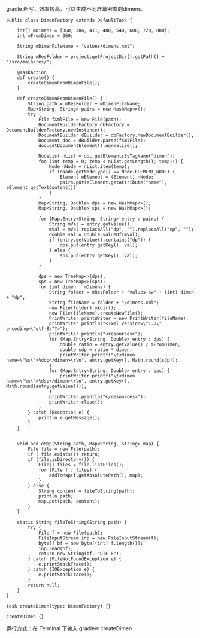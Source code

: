	
gradle 所写，效率较高，可以生成不同屏幕密度的dimens。

	public class DimenFactory extends DefaultTask {
	
	    int[] mDimens = [360, 384, 411, 480, 540, 600, 720, 800];
	    int mFromDimen = 360;
	
	    String mDimenFileName = "values/dimens.xml";
	
	    String mResFolder = project.getProjectDir().getPath() + "/src/main/res/";
	
	    @TaskAction
	    def create() {
	        createDimenFromDimenFile();
	    }
	
	    def createDimenFromDimenFile() {
	        String path = mResFolder + mDimenFileName;
	        Map<String, String> pairs = new HashMap<>();
	        try {
	            File fXmlFile = new File(path);
	            DocumentBuilderFactory dbFactory = DocumentBuilderFactory.newInstance();
	            DocumentBuilder dBuilder = dbFactory.newDocumentBuilder();
	            Document doc = dBuilder.parse(fXmlFile);
	            doc.getDocumentElement().normalize();
	
	            NodeList nList = doc.getElementsByTagName("dimen");
	            for (int temp = 0; temp < nList.getLength(); temp++) {
	                Node nNode = nList.item(temp);
	                if (nNode.getNodeType() == Node.ELEMENT_NODE) {
	                    Element eElement = (Element) nNode;
	                    pairs.put(eElement.getAttribute("name"), eElement.getTextContent())
	                }
	            }
	            Map<String, Double> dps = new HashMap<>();
	            Map<String, Double> sps = new HashMap<>();
	
	            for (Map.Entry<String, String> entry : pairs) {
	                String mVal = entry.getValue();
	                mVal = mVal.replaceAll("dp", "").replaceAll("sp", "");
	                double val = Double.valueOf(mVal);
	                if (entry.getValue().contains("dp")) {
	                    dps.put(entry.getKey(), val);
	                } else {
	                    sps.put(entry.getKey(), val);
	                }
	            }
	
	            dps = new TreeMap<>(dps);
	            sps = new TreeMap<>(sps);
	            for (int dimen : mDimens) {
	                String folder = mResFolder + "values-sw" + (int) dimen + "dp";
	                String fileName = folder + "/dimens.xml";
	                new File(folder).mkdir();
	                new File(fileName).createNewFile();
	                PrintWriter printWriter = new PrintWriter(fileName);
	                printWriter.println("<?xml version=\"1.0\" encoding=\"utf-8\"?>");
	                printWriter.println("<resources>");
	                for (Map.Entry<String, Double> entry : dps) {
	                    double ratio = entry.getValue() / mFromDimen;
	                    double sdp = ratio * dimen;
	                    printWriter.printf("\t<dimen name=\"%s\">%ddp</dimen>\r\n", entry.getKey(), Math.round(sdp));
	                }
	                for (Map.Entry<String, Double> entry : sps) {
	                    printWriter.printf("\t<dimen name=\"%s\">%dsp</dimen>\r\n", entry.getKey(), Math.round(entry.getValue()));
	                }
	                printWriter.println("</resources>");
	                printWriter.close();
	            }
	        } catch (Exception e) {
	            println e.getMessage();
	        }
	    }
	
	
	    void addToMap(String path, Map<String, String> map) {
	        File file = new File(path);
	        if (!file.exists()) return;
	        if (file.isDirectory()) {
	            File[] files = file.listFiles();
	            for (File f : files) {
	                addToMap(f.getAbsolutePath(), map);
	            }
	        } else {
	            String content = fileToString(path);
	            println path;
	            map.put(path, content);
	        }
	    }
	
	    static String fileToString(String path) {
	        try {
	            File f = new File(path);
	            FileInputStream inp = new FileInputStream(f);
	            byte[] bf = new byte[(int) f.length()];
	            inp.read(bf);
	            return new String(bf, "UTF-8");
	        } catch (FileNotFoundException e) {
	            e.printStackTrace();
	        } catch (IOException e) {
	            e.printStackTrace();
	        }
	        return null;
	    }
	}
	
	task createDimen(type: DimenFactory) {}
	
	createDimen {}

运行方式：在 Terminal 下输入 gradlew createDimen